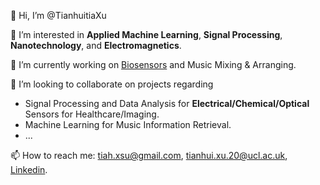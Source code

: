 👋 Hi, I’m @TianhuitiaXu  
  
👀 I’m interested in **Applied Machine Learning**, **Signal Processing**, **Nanotechnology**, and **Electromagnetics**.  
  
🌱 I’m currently working on [Biosensors](https://arxiv.org/abs/2210.14118 "Detection of Single-base Mismatches in DNA Sequences by using Electrochemically-gated Graphene Microwave Waveguides") and Music Mixing & Arranging.  
  
💞️ I’m looking to collaborate on projects regarding  
- Signal Processing and Data Analysis for **Electrical/Chemical/Optical** Sensors for Healthcare/Imaging.
- Machine Learning for Music Information Retrieval.
- ...  
        
📫 How to reach me: [tiah.xsu@gmail.com](mailto:tiah.xsu@gmail.com), [tianhui.xu.20@ucl.ac.uk](mailto:tianhui.xu.20@ucl.ac.uk), [Linkedin](https://www.linkedin.com/in/tianhuixu/).

<!---
TianhuitiaXu/TianhuitiaXu is a ✨ special ✨ repository because its `README.md` (this file) appears on your GitHub profile.
You can click the Preview link to take a look at your changes.
--->
